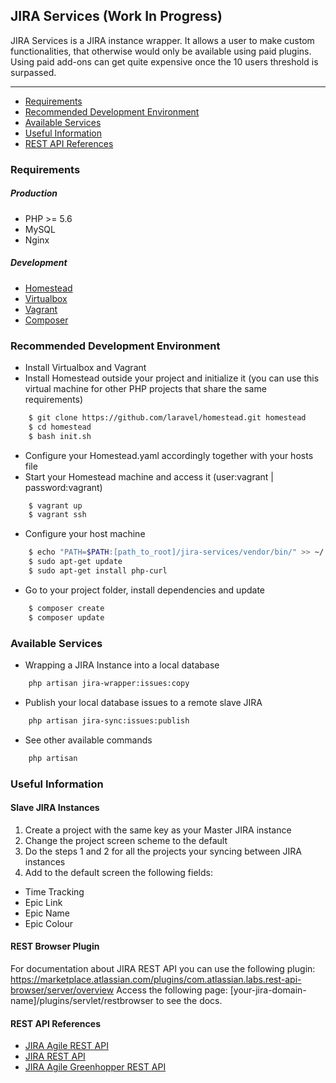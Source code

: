 ## JIRA Services (Work In Progress)
JIRA Services is a JIRA instance wrapper. It allows a user
to make custom functionalities, that otherwise would only
be available using paid plugins. Using paid add-ons can get quite expensive
once the 10 users threshold is surpassed.

---

- [Requirements](#requirements)
- [Recommended Development Environment](#development-environment-installation)
- [Available Services](#available-services)
- [Useful Information](#useful-information)
- [REST API References](#rest-api-references)

### Requirements
##### Production
- PHP >= 5.6
- MySQL
- Nginx
##### Development
- [Homestead](https://github.com/laravel/homestead)
- [Virtualbox](https://www.virtualbox.org/wiki/Downloads)
- [Vagrant](https://www.vagrantup.com/downloads.html)
- [Composer](https://getcomposer.org/download/) 

### Recommended Development Environment
- Install Virtualbox and Vagrant
- Install Homestead outside your project and initialize it (you can use this virtual 
machine for other PHP projects that share the same requirements)
``` sh
    $ git clone https://github.com/laravel/homestead.git homestead
    $ cd homestead
    $ bash init.sh
```
- Configure your Homestead.yaml accordingly together with your hosts file
- Start your Homestead machine and access it (user:vagrant | password:vagrant)
``` sh
    $ vagrant up
    $ vagrant ssh
```
- Configure your host machine
``` sh
    $ echo "PATH=$PATH:[path_to_root]/jira-services/vendor/bin/" >> ~/.bashrc
    $ sudo apt-get update
    $ sudo apt-get install php-curl
```
- Go to your project folder, install dependencies and update
``` sh
    $ composer create
    $ composer update
```

### Available Services
* Wrapping a JIRA Instance into a local database
``` sh
    php artisan jira-wrapper:issues:copy
```
* Publish your local database issues to a remote slave JIRA
``` sh
    php artisan jira-sync:issues:publish
```
* See other available commands
``` sh
    php artisan
```

### Useful Information
#### Slave JIRA Instances
1. Create a project with the same key as your Master JIRA instance
2. Change the project screen scheme to the default
3. Do the steps 1 and 2 for all the projects your syncing between JIRA instances
4. Add to the default screen the following fields:
 * Time Tracking
 * Epic Link
 * Epic Name
 * Epic Colour

#### REST Browser Plugin
For documentation about JIRA REST API you can use the following plugin:
https://marketplace.atlassian.com/plugins/com.atlassian.labs.rest-api-browser/server/overview
Access the following page: [your-jira-domain-name]/plugins/servlet/restbrowser to see the docs.

#### REST API References
- [JIRA Agile REST API](https://docs.atlassian.com/jira-software/REST/7.0.4/#agile/1.0/issue-rankIssues)
- [JIRA REST API](https://docs.atlassian.com/software/jira/docs/api/REST/7.0.4/)
- [JIRA Agile Greenhopper REST API]()